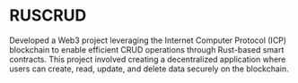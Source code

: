 # RUSCRUD
Developed a Web3 project leveraging the Internet Computer Protocol (ICP) blockchain to enable efficient CRUD operations through Rust-based smart contracts. This project involved creating a decentralized application where users can create, read, update, and delete data securely on the blockchain.
